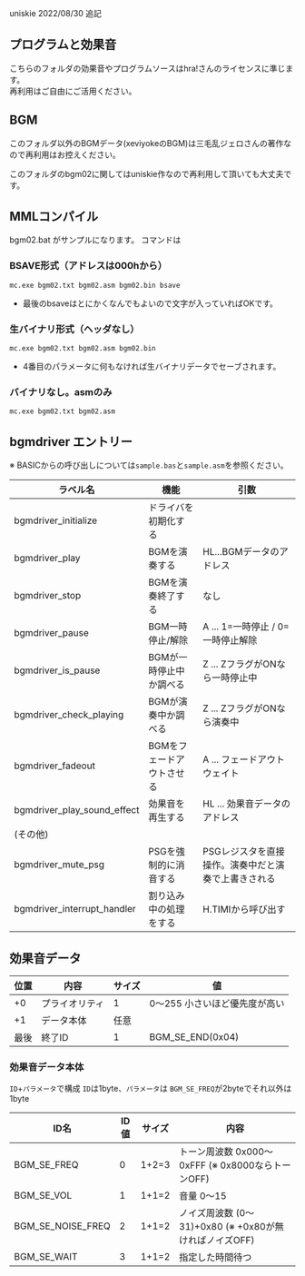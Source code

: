 ﻿uniskie 2022/08/30 追記

## プログラムと効果音

こちらのフォルダの効果音やプログラムソースはhra!さんのライセンスに準じます。  
再利用はご自由にご活用ください。

## BGM

このフォルダ以外のBGMデータ(xeviyokeのBGM)は三毛乱ジェロさんの著作なので再利用はお控えください。  

このフォルダのbgm02に関してはuniskie作なので再利用して頂いても大丈夫です。

## MMLコンパイル

bgm02.bat がサンプルになります。
コマンドは

### BSAVE形式（アドレスは000hから）
````mc.exe bgm02.txt bgm02.asm bgm02.bin bsave````

* 最後のbsaveはとにかくなんでもよいので文字が入っていればOKです。

### 生バイナリ形式（ヘッダなし）
````mc.exe bgm02.txt bgm02.asm bgm02.bin````

* 4番目のパラメータに何もなければ生バイナリデータでセーブされます。

### バイナリなし。asmのみ
````mc.exe bgm02.txt bgm02.asm````

## bgmdriver エントリー

※ BASICからの呼び出しについては```sample.bas```と```sample.asm```を参照ください。


| ラベル名                    | 機能                     | 引数                                                |
|-----------------------------|--------------------------|-----------------------------------------------------|
| bgmdriver_initialize        |ドライバを初期化する      |                                                     |
| bgmdriver_play              |BGMを演奏する             | HL...BGMデータのアドレス                            |
| bgmdriver_stop              |BGMを演奏終了する         | なし                                                |
| bgmdriver_pause             |BGM一時停止/解除          | A ... 1=一時停止 / 0=一時停止解除                   |
| bgmdriver_is_pause          |BGMが一時停止中か調べる   | Z ... ZフラグがONなら一時停止中                     |
| bgmdriver_check_playing     |BGMが演奏中か調べる       | Z ... ZフラグがONなら演奏中                         |
| bgmdriver_fadeout           |BGMをフェードアウトさせる | A ... フェードアウトウェイト                        |
| bgmdriver_play_sound_effect |効果音を再生する          | HL ... 効果音データのアドレス                       |
|(その他)                     |                          |                                                     |
| bgmdriver_mute_psg          |PSGを強制的に消音する     | PSGレジスタを直接操作。演奏中だと演奏で上書きされる |
| bgmdriver_interrupt_handler |割り込み中の処理をする    | H.TIMIから呼び出す                                  |

## 効果音データ

|位置| 内容          |サイズ| 値                            |
|----|---------------|------|-------------------------------|
|  +0| プライオリティ| 1    | 0～255 小さいほど優先度が高い |
|  +1| データ本体    | 任意 |                               |
|最後| 終了ID        | 1    | BGM_SE_END(0x04)              |

### 効果音データ本体

```ID```+```パラメータ```で構成
```ID```は1byte、```パラメータ```は ```BGM_SE_FREQ```が2byteでそれ以外は1byte

|ID名              | ID値 | サイズ | 内容                                                    |
|------------------|------|--------|---------------------------------------------------------|
|BGM_SE_FREQ       | 0    | 1+2=3  |トーン周波数 0x000～0xFFF (※ 0x8000ならトーンOFF)       |
|BGM_SE_VOL        | 1    | 1+1=2  | 音量 0～15                                              |
|BGM_SE_NOISE_FREQ | 2    | 1+1=2  | ノイズ周波数 (0～31)+0x80 (※ +0x80が無ければノイズOFF) |
|BGM_SE_WAIT       | 3    | 1+1=2  | 指定した時間待つ                                        |
